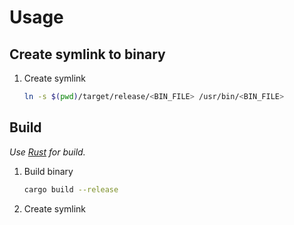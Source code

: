 # Usage

## Create symlink to binary

1. Create symlink
    ```bash
   ln -s $(pwd)/target/release/<BIN_FILE> /usr/bin/<BIN_FILE>
   ```

## Build
_Use [Rust](https://www.rust-lang.org/) for build._

1. Build binary
    ```bash
    cargo build --release
    ```
1. Create symlink